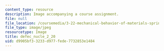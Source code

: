 ```yaml
---
content_type: resource
description: Image accompanying a course assignment.
file: null
file_location: /coursemedia/3-22-mechanical-behavior-of-materials-spring-2008/d9905bf33233d977fede7732853e1484_defec_nucle_2_20.jpg
file_type: image/jpeg
resourcetype: Image
title: defec_nucle_2_20
uid: d9905bf3-3233-d977-fede-7732853e1484
---
```

